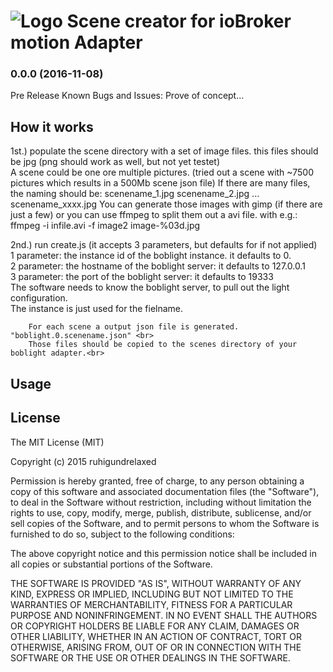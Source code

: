 ![Logo](https://github.com/ruhigundrelaxed/ioBroker.boblight/raw/master/admin/boblight.png)
Scene creator for ioBroker motion Adapter
==============


### 0.0.0 (2016-11-08)
Pre Release
Known Bugs and Issues:
Prove of concept... 



## How it works

1st.)   populate the scene directory with a set of image files. this files should be jpg (png should work as well, but not yet testet)<br>
A scene could be one ore multiple pictures. (tried out a scene with ~7500 pictures which results in a 500Mb scene json file)
If there are many files, the naming should be: scenename_1.jpg scenename_2.jpg ... scenename_xxxx.jpg
You can generate those images with gimp (if there are just a few) or you can use ffmpeg to split them out a avi file.
with e.g.: ffmpeg -i infile.avi -f image2 image-%03d.jpg
  
2nd.)   run create.js (it accepts 3 parameters, but defaults for if not applied)<br>
        1 parameter: the instance id of the boblight instance. it defaults to 0.<br>
        2 parameter: the hostname of the boblight server: it defaults to 127.0.0.1<br>
        3 parameter: the port of the boblight server: it defaults to 19333<br>
        The software needs to know the boblight server, to pull out the light configuration.<br>
        The instance is just used for the fielname.<br>
        
        For each scene a output json file is generated. "boblight.0.scenename.json" <br>
        Those files should be copied to the scenes directory of your boblight adapter.<br>
        
        

## Usage

## License

The MIT License (MIT)

Copyright (c) 2015 ruhigundrelaxed

Permission is hereby granted, free of charge, to any person obtaining a copy
of this software and associated documentation files (the "Software"), to deal
in the Software without restriction, including without limitation the rights
to use, copy, modify, merge, publish, distribute, sublicense, and/or sell
copies of the Software, and to permit persons to whom the Software is
furnished to do so, subject to the following conditions:

The above copyright notice and this permission notice shall be included in
all copies or substantial portions of the Software.

THE SOFTWARE IS PROVIDED "AS IS", WITHOUT WARRANTY OF ANY KIND, EXPRESS OR
IMPLIED, INCLUDING BUT NOT LIMITED TO THE WARRANTIES OF MERCHANTABILITY,
FITNESS FOR A PARTICULAR PURPOSE AND NONINFRINGEMENT. IN NO EVENT SHALL THE
AUTHORS OR COPYRIGHT HOLDERS BE LIABLE FOR ANY CLAIM, DAMAGES OR OTHER
LIABILITY, WHETHER IN AN ACTION OF CONTRACT, TORT OR OTHERWISE, ARISING FROM,
OUT OF OR IN CONNECTION WITH THE SOFTWARE OR THE USE OR OTHER DEALINGS IN
THE SOFTWARE.
